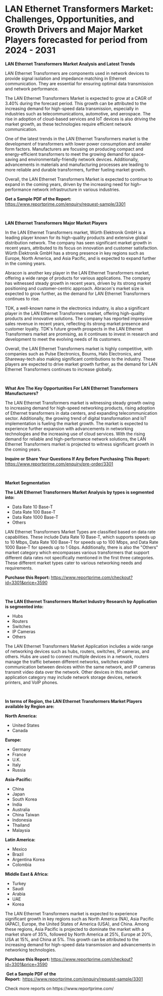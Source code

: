 <p><h1>LAN Ethernet Transformers Market: Challenges, Opportunities, and Growth Drivers and Major Market Players forecasted for period from 2024 - 2031</h1></p><p><strong>LAN Ethernet Transformers Market Analysis and Latest Trends</strong></p>
<p><p>LAN Ethernet Transformers are components used in network devices to provide signal isolation and impedance matching in Ethernet communication. They are essential for ensuring optimal data transmission and network performance.</p><p>The LAN Ethernet Transformers Market is expected to grow at a CAGR of 3.40% during the forecast period. This growth can be attributed to the increasing demand for high-speed data transmission, especially in industries such as telecommunications, automotive, and aerospace. The rise in adoption of cloud-based services and IoT devices is also driving the market growth, as these technologies require efficient network communication.</p><p>One of the latest trends in the LAN Ethernet Transformers market is the development of transformers with lower power consumption and smaller form factors. Manufacturers are focusing on producing compact and energy-efficient transformers to meet the growing demand for space-saving and environmentally-friendly network devices. Additionally, advancements in materials and manufacturing processes are leading to more reliable and durable transformers, further fueling market growth.</p><p>Overall, the LAN Ethernet Transformers Market is expected to continue to expand in the coming years, driven by the increasing need for high-performance network infrastructure in various industries.</p></p>
<p><strong>Get a Sample PDF of the Report:&nbsp;</strong> <a href="https://www.reportprime.com/enquiry/request-sample/3301">https://www.reportprime.com/enquiry/request-sample/3301</a></p>
<p>&nbsp;</p>
<p><strong>LAN Ethernet Transformers Major Market Players</strong></p>
<p><p>In the LAN Ethernet Transformers market, Würth Elektronik GmbH is a leading player known for its high-quality products and extensive global distribution network. The company has seen significant market growth in recent years, attributed to its focus on innovation and customer satisfaction. Würth Elektronik GmbH has a strong presence in key regions such as Europe, North America, and Asia Pacific, and is expected to expand further in the coming years.</p><p>Abracon is another key player in the LAN Ethernet Transformers market, offering a wide range of products for various applications. The company has witnessed steady growth in recent years, driven by its strong market positioning and customer-centric approach. Abracon's market size is expected to grow further, as the demand for LAN Ethernet Transformers continues to rise.</p><p>TDK, a well-known name in the electronics industry, is also a significant player in the LAN Ethernet Transformers market, offering high-quality products and innovative solutions. The company has reported impressive sales revenue in recent years, reflecting its strong market presence and customer loyalty. TDK's future growth prospects in the LAN Ethernet Transformers market are promising, as it continues to invest in research and development to meet the evolving needs of its customers.</p><p>Overall, the LAN Ethernet Transformers market is highly competitive, with companies such as Pulse Electronics, Bourns, Halo Electronics, and Shareway-tech also making significant contributions to the industry. These players are expected to drive market growth further, as the demand for LAN Ethernet Transformers continues to increase globally.</p></p>
<p>&nbsp;</p>
<p><strong>What Are The Key Opportunities For LAN Ethernet Transformers Manufacturers?</strong></p>
<p><p>The LAN Ethernet Transformers market is witnessing steady growth owing to increasing demand for high-speed networking products, rising adoption of Ethernet transformers in data centers, and expanding telecommunication sector. Additionally, the growing trend of digital transformation and IoT implementation is fueling the market growth. The market is expected to experience further expansion with advancements in networking technologies and the increasing use of cloud services. With the rising demand for reliable and high-performance network solutions, the LAN Ethernet Transformers market is projected to witness significant growth in the coming years.</p></p>
<p><strong>Inquire or Share Your Questions If Any Before Purchasing This Report:</strong> <a href="https://www.reportprime.com/enquiry/pre-order/3301">https://www.reportprime.com/enquiry/pre-order/3301</a></p>
<p>&nbsp;</p>
<p><strong>Market Segmentation</strong></p>
<p><strong>The LAN Ethernet Transformers Market Analysis by types is segmented into:</strong></p>
<p><ul><li>Data Rate 10 Base-T</li><li>Data Rate 100 Base-T</li><li>Data Rate 1000 Base-T</li><li>Others</li></ul></p>
<p><p>LAN Ethernet Transformers Market Types are classified based on data rate capabilities. These include Data Rate 10 Base-T, which supports speeds up to 10 Mbps, Data Rate 100 Base-T for speeds up to 100 Mbps, and Data Rate 1000 Base-T for speeds up to 1 Gbps. Additionally, there is also the "Others" market category which encompasses various transformers that support different data rates not specifically mentioned in the first three categories. These different market types cater to various networking needs and requirements.</p></p>
<p><strong>Purchase this Report:&nbsp;</strong><a href="https://www.reportprime.com/checkout?id=3301&price=3590">https://www.reportprime.com/checkout?id=3301&price=3590</a></p>
<p>&nbsp;</p>
<p><strong>The LAN Ethernet Transformers Market Industry Research by Application is segmented into:</strong></p>
<p><ul><li>Hubs</li><li>Routers</li><li>Switches</li><li>IP Cameras</li><li>Others</li></ul></p>
<p><p>The LAN Ethernet Transformers Market Application includes a wide range of networking devices such as hubs, routers, switches, IP cameras, and others. Hubs are used to connect multiple devices in a network, routers manage the traffic between different networks, switches enable communication between devices within the same network, and IP cameras transmit video data over the network. Other devices in this market application category may include network storage devices, network printers, and VoIP phones.</p></p>
<p>&nbsp;</p>
<p><strong>In terms of Region, the LAN Ethernet Transformers Market Players available by Region are:</strong></p>
<p>
    <p> <strong> North America: </strong>
        <ul>
            <li>United States</li>
            <li>Canada</li>
        </ul>
        </p> 
    <p> <strong> Europe: </strong>
        <ul>
            <li>Germany</li>
            <li>France</li>
            <li>U.K.</li>
            <li>Italy</li>
            <li>Russia</li>
        </ul>
        </p> 
    <p> <strong> Asia-Pacific: </strong>
        <ul>
            <li>China</li>
            <li>Japan</li>
            <li>South Korea</li>
            <li>India</li>
            <li>Australia</li>
            <li>China Taiwan</li>
            <li>Indonesia</li>
            <li>Thailand</li>
            <li>Malaysia</li>
        </ul>
        </p> 
    <p> <strong> Latin America: </strong>
        <ul>
            <li>Mexico</li>
            <li>Brazil</li>
            <li>Argentina Korea</li>
            <li>Colombia</li>
        </ul>
        </p> 
    <p> <strong> Middle East & Africa: </strong>
        <ul>
            <li>Turkey</li>
            <li>Saudi</li>
            <li>Arabia</li>
            <li>UAE</li>
            <li>Korea</li>
        </ul>
    </p>
    </p>
<p><p>The LAN Ethernet Transformers market is expected to experience significant growth in key regions such as North America (NA), Asia Pacific (APAC), Europe, the United States of America (USA), and China. Among these regions, Asia Pacific is projected to dominate the market with a market share of 35%, followed by North America at 25%, Europe at 20%, USA at 15%, and China at 5%. This growth can be attributed to the increasing demand for high-speed data transmission and advancements in networking technologies.</p></p>
<p><strong>Purchase this Report: </strong><a href="https://www.reportprime.com/checkout?id=3301&price=3590">https://www.reportprime.com/checkout?id=3301&price=3590</a></p>
<p>&nbsp;<strong>Get a Sample PDF of the Report:&nbsp;&nbsp;</strong><a href="https://www.reportprime.com/enquiry/request-sample/3301">https://www.reportprime.com/enquiry/request-sample/3301</a></p>
<p><strong></strong></p>
<p>Check more reports on https://www.reportprime.com/</p>